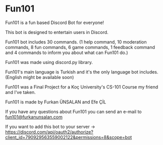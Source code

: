 # Fun101

Fun101 is a fun based Discord Bot for everyone! 

This bot is designed to entertain users in Discord.

Fun101 bot includes 30 commands. 
(1 help command, 10 moderation commands, 8 fun commands, 6 game commands, 1 feedback command and 4 commands to inform you about what can Fun101 do.)

Fun101 was made using discord.py library.

Fun101's main language is Turkish and it's the only language bot includes.  (English might be available soon)

Fun101 was a Final Project for a Koç University's CS-101 Course my friend and I've taken.

Fun101 is made by Furkan ÜNSALAN and Efe ÇİL

If you have any questions about Fun101 you can send an e-mail to fun101@furkanunsalan.com

If you want to add this bot to your server -> https://discord.com/api/oauth2/authorize?client_id=790929563559002122&permissions=8&scope=bot
